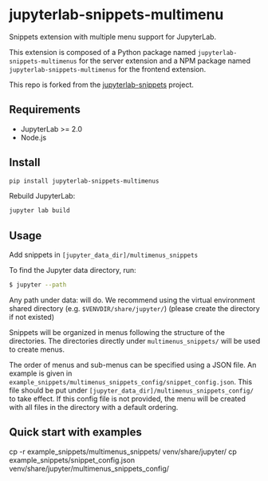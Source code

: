 # jupyterlab-snippets-multimenu

Snippets extension with multiple menu support for JupyterLab.

This extension is composed of a Python package named `jupyterlab-snippets-multimenus`
for the server extension and a NPM package named `jupyterlab-snippets-multimenus`
for the frontend extension.

This repo is forked from the [jupyterlab-snippets](https://github.com/QuantStack/jupyterlab-snippets) project.


## Requirements

- JupyterLab >= 2.0
- Node.js

## Install

```bash
pip install jupyterlab-snippets-multimenus
```

Rebuild JupyterLab:

```bash
jupyter lab build
```

## Usage
Add snippets in `[jupyter_data_dir]/multimenus_snippets`

To find the Jupyter data directory, run:
```bash
$ jupyter --path
```
Any path under data: will do. We recommend using the virtual environment shared directory (e.g. `$VENVDIR/share/jupyter/`) (please create the directory if not existed)

Snippets will be organized in menus following the structure of the directories. The directories directly under `multimenus_snippets/` will be used to create menus.

The order of menus and sub-menus can be specified using a JSON file. An example is given in `example_snippets/multimenus_snippets_config/snippet_config.json`. This file should be put under `[jupyter_data_dir]/multimenus_snippets_config/` to take effect. If this config file is not provided, the menu will be created with all files in the directory with a default ordering.

## Quick start with examples
cp -r example_snippets/multimenus_snippets/ venv/share/jupyter/
cp example_snippets/snippet_config.json venv/share/jupyter/multimenus_snippets_config/


